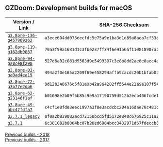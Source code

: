 ## GZDoom: Development builds for macOS

|Version / Link|SHA-256 Checksum|
|---|---|
|[`g3.8pre-136-g457969262`](https://github.com/alexey-lysiuk/gzdoom-macos-devbuilds/releases/download/g3.8pre-136-g457969262/gzdoom-g3.8pre-136-g457969262.dmg)|`a3ece604dd073eecfdc5e75a9e1ba3d1d89a8aea7cf33ace0210c0e2924164c6`|
|[`g3.8pre-119-g162db9867`](https://github.com/alexey-lysiuk/gzdoom-macos-devbuilds/releases/download/g3.8pre-119-g162db9867/gzdoom-g3.8pre-119-g162db9867.dmg)|`70a3f99a1681d1c3fbe237ff34f6e9156af110818907a5776658c309cd1a70e6`|
|[`g3.8pre-94-ga0ce8f298`](https://github.com/alexey-lysiuk/gzdoom-macos-devbuilds/releases/download/g3.8pre-94-ga0ce8f298/gzdoom-g3.8pre-94-ga0ce8f298.dmg)|`527d6a02c081d9563d9e5499397c3e8b8dd2ae8e0aec4ac88ab3ed2812d2c25b`|
|[`g3.8pre-83-ga0ad4ea19`](https://github.com/alexey-lysiuk/gzdoom-macos-devbuilds/releases/download/g3.8pre-83-ga0ad4ea19/gzdoom-g3.8pre-83-ga0ad4ea19.dmg)|`494a2f0e165a2209f69e458294affb9cacdc20b1bfab0bae8c827c93dda4c566`|
|[`g3.8pre-72-g3b77e2db6`](https://github.com/alexey-lysiuk/gzdoom-macos-devbuilds/releases/download/g3.8pre-72-g3b77e2db6/gzdoom-g3.8pre-72-g3b77e2db6.dmg)|`9d12b348676c5f81a9b42a964282ff5644e22a9a107f54b12e65429e912ffa1d`|
|[`g3.8pre-62-g23146f1af`](https://github.com/alexey-lysiuk/gzdoom-macos-devbuilds/releases/download/g3.8pre-62-g23146f1af/gzdoom-g3.8pre-62-g23146f1af.dmg)|`b01098e2b09f5b85c9e9a17190759d512b2ecb406fcdefbbd6a8093faf7ce932`|
|[`g3.8pre-49-gbc47fdfa7`](https://github.com/alexey-lysiuk/gzdoom-macos-devbuilds/releases/download/g3.8pre-49-gbc47fdfa7/gzdoom-g3.8pre-49-gbc47fdfa7.dmg)|`c4cf1e8fde3eec1997a3f8e3acdcbc204a16dae70c481c3b39e5b6935fbeaff4`|
|[`g3.7.1_legacy`](https://github.com/alexey-lysiuk/gzdoom-macos-devbuilds/releases/download/g3.7.1_legacy/gzdoom-g3.7.1_legacy.dmg)|`0f0a2b839082acd72150bcd5fd5172e848c676925c11a24181af7c9c87fc80a8`|
|[`g3.7.1`](https://github.com/alexey-lysiuk/gzdoom-macos-devbuilds/releases/download/g3.7.1/gzdoom-g3.7.1.dmg)|`6c381082b8084bc07b28ed6984bcc3432971d67fdeccb61f3ebbb23098bb0132`|

[Previous builds - 2018](https://github.com/alexey-lysiuk/gzdoom-macos-devbuilds-2018)  
[Previous builds - 2017](https://github.com/alexey-lysiuk/gzdoom-macos-devbuilds-2017)
